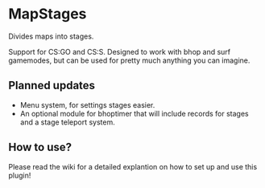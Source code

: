 # MapStages
Divides maps into stages.

Support for CS:GO and CS:S.
Designed to work with bhop and surf gamemodes, but can be used for pretty much anything you can imagine.

## Planned updates
* Menu system, for settings stages easier.
* An optional module for bhoptimer that will include records for stages and a stage teleport system. 

## How to use?
Please read the wiki for a detailed explantion on how to set up and use this plugin!
